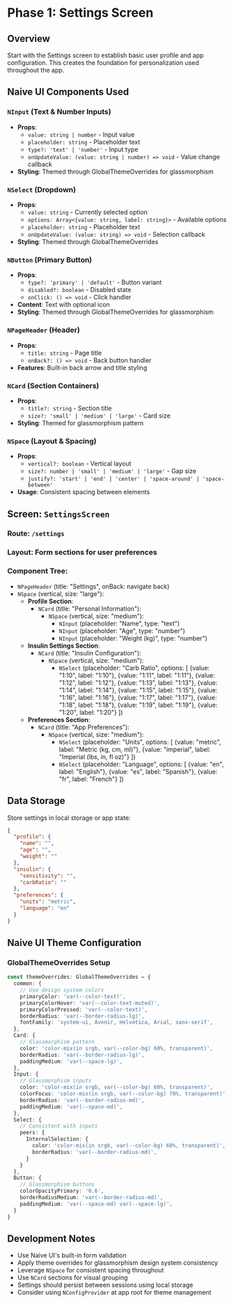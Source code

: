 # Phase 1: Settings Screen

## Overview
Start with the Settings screen to establish basic user profile and app configuration. This creates the foundation for personalization used throughout the app.

## Naive UI Components Used

### **`NInput`** (Text & Number Inputs)
- **Props**: 
  - `value: string | number` - Input value
  - `placeholder: string` - Placeholder text
  - `type?: 'text' | 'number'` - Input type
  - `onUpdateValue: (value: string | number) => void` - Value change callback
- **Styling**: Themed through GlobalThemeOverrides for glassmorphism

### **`NSelect`** (Dropdown)
- **Props**: 
  - `value: string` - Currently selected option
  - `options: Array<{value: string, label: string}>` - Available options
  - `placeholder: string` - Placeholder text
  - `onUpdateValue: (value: string) => void` - Selection callback
- **Styling**: Themed through GlobalThemeOverrides

### **`NButton`** (Primary Button)
- **Props**: 
  - `type?: 'primary' | 'default'` - Button variant
  - `disabled?: boolean` - Disabled state
  - `onClick: () => void` - Click handler
- **Content**: Text with optional icon
- **Styling**: Themed through GlobalThemeOverrides for glassmorphism

### **`NPageHeader`** (Header)
- **Props**: 
  - `title: string` - Page title
  - `onBack?: () => void` - Back button handler
- **Features**: Built-in back arrow and title styling

### **`NCard`** (Section Containers)
- **Props**: 
  - `title?: string` - Section title
  - `size?: 'small' | 'medium' | 'large'` - Card size
- **Styling**: Themed for glassmorphism pattern

### **`NSpace`** (Layout & Spacing)
- **Props**: 
  - `vertical?: boolean` - Vertical layout
  - `size?: number | 'small' | 'medium' | 'large'` - Gap size
  - `justify?: 'start' | 'end' | 'center' | 'space-around' | 'space-between'`
- **Usage**: Consistent spacing between elements

## Screen: `SettingsScreen`

### **Route**: `/settings`
### **Layout**: Form sections for user preferences

### **Component Tree**:
- `NPageHeader` (title: "Settings", onBack: navigate back)
- `NSpace` (vertical, size: "large"):
  - **Profile Section**:
    - `NCard` (title: "Personal Information"):
      - `NSpace` (vertical, size: "medium"):
        - `NInput` (placeholder: "Name", type: "text")
        - `NInput` (placeholder: "Age", type: "number") 
        - `NInput` (placeholder: "Weight (kg)", type: "number")
  - **Insulin Settings Section**:
    - `NCard` (title: "Insulin Configuration"):
      - `NSpace` (vertical, size: "medium"):
        - `NSelect` (placeholder: "Carb Ratio", options: [
          {value: "1:10", label: "1:10"},
          {value: "1:11", label: "1:11"},
          {value: "1:12", label: "1:12"},
          {value: "1:13", label: "1:13"},
          {value: "1:14", label: "1:14"},
          {value: "1:15", label: "1:15"},
          {value: "1:16", label: "1:16"},
          {value: "1:17", label: "1:17"},
          {value: "1:18", label: "1:18"},
          {value: "1:19", label: "1:19"},
          {value: "1:20", label: "1:20"}
        ])
  - **Preferences Section**:
    - `NCard` (title: "App Preferences"):
      - `NSpace` (vertical, size: "medium"):
        - `NSelect` (placeholder: "Units", options: [
          {value: "metric", label: "Metric (kg, cm, ml)"},
          {value: "imperial", label: "Imperial (lbs, in, fl oz)"}
        ])
        - `NSelect` (placeholder: "Language", options: [
          {value: "en", label: "English"},
          {value: "es", label: "Spanish"},
          {value: "fr", label: "French"}
        ])

## Data Storage
Store settings in local storage or app state:
```json
{
  "profile": {
    "name": "",
    "age": "",
    "weight": ""
  },
  "insulin": {
    "sensitivity": "",
    "carbRatio": ""
  },
  "preferences": {
    "units": "metric",
    "language": "en"
  }
}
```

## Naive UI Theme Configuration

### GlobalThemeOverrides Setup
```typescript
const themeOverrides: GlobalThemeOverrides = {
  common: {
    // Use design system colors
    primaryColor: 'var(--color-text)',
    primaryColorHover: 'var(--color-text-muted)',
    primaryColorPressed: 'var(--color-text)',
    borderRadius: 'var(--border-radius-lg)',
    fontFamily: 'system-ui, Avenir, Helvetica, Arial, sans-serif',
  },
  Card: {
    // Glassmorphism pattern
    color: 'color-mix(in srgb, var(--color-bg) 60%, transparent)',
    borderRadius: 'var(--border-radius-lg)',
    paddingMedium: 'var(--space-lg)',
  },
  Input: {
    // Glassmorphism inputs
    color: 'color-mix(in srgb, var(--color-bg) 60%, transparent)',
    colorFocus: 'color-mix(in srgb, var(--color-bg) 70%, transparent)',
    borderRadius: 'var(--border-radius-md)',
    paddingMedium: 'var(--space-md)',
  },
  Select: {
    // Consistent with inputs
    peers: {
      InternalSelection: {
        color: 'color-mix(in srgb, var(--color-bg) 60%, transparent)',
        borderRadius: 'var(--border-radius-md)',
      }
    }
  },
  Button: {
    // Glassmorphism buttons
    colorOpacityPrimary: '0.6',
    borderRadiusMedium: 'var(--border-radius-md)',
    paddingMedium: 'var(--space-md) var(--space-lg)',
  }
}
```

## Development Notes
- Use Naive UI's built-in form validation
- Apply theme overrides for glassmorphism design system consistency
- Leverage `NSpace` for consistent spacing throughout
- Use `NCard` sections for visual grouping
- Settings should persist between sessions using local storage
- Consider using `NConfigProvider` at app root for theme management
